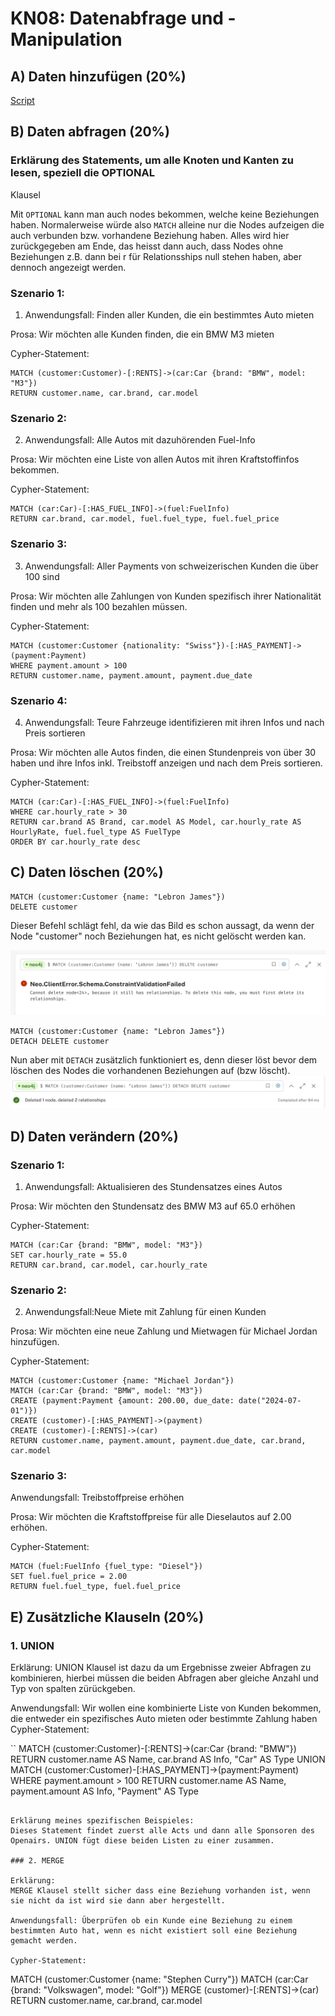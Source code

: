 # KN08: Datenabfrage und -Manipulation 
## A) Daten hinzufügen (20%)

[Script](.txt)

## B) Daten abfragen (20%)

### Erklärung des Statements, um alle Knoten und Kanten zu lesen, speziell die OPTIONAL
Klausel

Mit ``` OPTIONAL ``` kann man auch nodes bekommen, welche keine Beziehungen haben. Normalerweise würde also ``` MATCH ``` alleine nur die Nodes aufzeigen die auch verbunden bzw. vorhandene Beziehung haben.
Alles wird hier zurückgegeben am Ende, das heisst dann auch, dass Nodes ohne Beziehungen z.B. dann bei r für Relationsships null stehen haben, aber dennoch angezeigt werden. 

### Szenario 1:

1. Anwendungsfall: Finden aller Kunden, die ein bestimmtes Auto mieten

Prosa: Wir möchten alle Kunden finden, die ein BMW M3 mieten


Cypher-Statement:
```
MATCH (customer:Customer)-[:RENTS]->(car:Car {brand: "BMW", model: "M3"})
RETURN customer.name, car.brand, car.model
```

### Szenario 2:

2. Anwendungsfall: Alle Autos mit dazuhörenden Fuel-Info

Prosa: Wir möchten eine Liste von allen Autos mit ihren Kraftstoffinfos bekommen.


Cypher-Statement:
```
MATCH (car:Car)-[:HAS_FUEL_INFO]->(fuel:FuelInfo)
RETURN car.brand, car.model, fuel.fuel_type, fuel.fuel_price
```

### Szenario 3: 

3. Anwendungsfall: Aller Payments von schweizerischen Kunden die über 100 sind

Prosa: Wir möchten alle Zahlungen von Kunden spezifisch ihrer Nationalität finden und mehr als 100 bezahlen müssen.


Cypher-Statement:
```
MATCH (customer:Customer {nationality: "Swiss"})-[:HAS_PAYMENT]->(payment:Payment)
WHERE payment.amount > 100
RETURN customer.name, payment.amount, payment.due_date
```

### Szenario 4: 

4. Anwendungsfall: Teure Fahrzeuge identifizieren mit ihren Infos und nach Preis sortieren

Prosa: Wir möchten alle Autos finden, die einen Stundenpreis von über 30 haben und ihre Infos inkl. Treibstoff anzeigen und nach dem Preis sortieren.

Cypher-Statement:
```
MATCH (car:Car)-[:HAS_FUEL_INFO]->(fuel:FuelInfo)
WHERE car.hourly_rate > 30
RETURN car.brand AS Brand, car.model AS Model, car.hourly_rate AS HourlyRate, fuel.fuel_type AS FuelType
ORDER BY car.hourly_rate desc
```

## C) Daten löschen (20%)

```
MATCH (customer:Customer {name: "Lebron James"})
DELETE customer
```

Dieser Befehl schlägt fehl, da wie das Bild es schon aussagt, da wenn der Node "customer" noch Beziehungen hat, es nicht gelöscht werden kan.

![IMG](./bin/errorKN08c.png)


```
MATCH (customer:Customer {name: "Lebron James"})
DETACH DELETE customer
```

Nun aber mit ``` DETACH ``` zusätzlich funktioniert es, denn dieser löst bevor dem löschen des Nodes die vorhandenen Beziehungen auf (bzw löscht). 
![IMG](./bin/succesfulldelete.png)

## D) Daten verändern (20%)

### Szenario 1:

1. Anwendungsfall: Aktualisieren des Stundensatzes eines Autos

Prosa: Wir möchten den Stundensatz des BMW M3 auf 65.0 erhöhen


Cypher-Statement:
```
MATCH (car:Car {brand: "BMW", model: "M3"})
SET car.hourly_rate = 55.0
RETURN car.brand, car.model, car.hourly_rate

```

### Szenario 2: 

2. Anwendungsfall:Neue Miete mit Zahlung für einen Kunden

Prosa: Wir möchten eine neue Zahlung und Mietwagen für Michael Jordan hinzufügen.


Cypher-Statement:
```
MATCH (customer:Customer {name: "Michael Jordan"})
MATCH (car:Car {brand: "BMW", model: "M3"})
CREATE (payment:Payment {amount: 200.00, due_date: date("2024-07-01")})
CREATE (customer)-[:HAS_PAYMENT]->(payment)
CREATE (customer)-[:RENTS]->(car)
RETURN customer.name, payment.amount, payment.due_date, car.brand, car.model
```

### Szenario 3:

Anwendungsfall: Treibstoffpreise erhöhen

Prosa: Wir möchten die Kraftstoffpreise für alle Dieselautos auf 2.00 erhöhen.

Cypher-Statement:
```
MATCH (fuel:FuelInfo {fuel_type: "Diesel"})
SET fuel.fuel_price = 2.00
RETURN fuel.fuel_type, fuel.fuel_price
```

## E) Zusätzliche Klauseln (20%)
### 1. UNION

Erklärung:
UNION Klausel ist dazu da um Ergebnisse zweier Abfragen zu kombinieren, hierbei müssen die beiden Abfragen aber gleiche Anzahl und Typ von spalten zürückgeben.

Anwendungsfall:
Wir wollen eine kombinierte Liste von Kunden bekommen, die entweder ein spezifisches Auto mieten oder bestimmte Zahlung haben
Cypher-Statement:

``
MATCH (customer:Customer)-[:RENTS]->(car:Car {brand: "BMW"})
RETURN customer.name AS Name, car.brand AS Info, "Car" AS Type
UNION
MATCH (customer:Customer)-[:HAS_PAYMENT]->(payment:Payment)
WHERE payment.amount > 100
RETURN customer.name AS Name, payment.amount AS Info, "Payment" AS Type
```

Erklärung meines spezifischen Beispieles:
Dieses Statement findet zuerst alle Acts und dann alle Sponsoren des Openairs. UNION fügt diese beiden Listen zu einer zusammen.

### 2. MERGE

Erklärung:
MERGE Klausel stellt sicher dass eine Beziehung vorhanden ist, wenn sie nicht da ist wird sie dann aber hergestellt.

Anwendungsfall: Überprüfen ob ein Kunde eine Beziehung zu einem bestimmten Auto hat, wenn es nicht existiert soll eine Beziehung gemacht werden.

Cypher-Statement:
```
MATCH (customer:Customer {name: "Stephen Curry"})
MATCH (car:Car {brand: "Volkswagen", model: "Golf"})
MERGE (customer)-[:RENTS]->(car)
RETURN customer.name, car.brand, car.model
```



